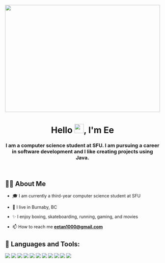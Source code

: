 <a href="#"><img width="100%" height="350px" src="https://i.pinimg.com/originals/1c/4f/ac/1c4facad627b098885aec6266b8c6c0e.gif" /></a>

<h1 align="center">Hello <img src="https://raw.githubusercontent.com/MartinHeinz/MartinHeinz/master/wave.gif" width="30px">, I'm Ee</h1>
<h3 align="center">I am a computer science student at SFU. I am pursuing a career in software development and I like creating projects using Java.</h3>

<br/>

## 👨‍💻 About Me

- 🎓 I am currently a third-year computer science student at SFU

- 📍  I live in Burnaby, BC 

- ✨ I enjoy boxing, skateboarding, running, gaming, and movies

- 📫 How to reach me **eetan1000@gmail.com**

## 🚀 Languages and Tools:

<p align="left"> 
    <a pointer-events:none> <img src="https://img.icons8.com/color/48/000000/java-coffee-cup-logo.png"/> </a>
    <a> <img src="https://img.icons8.com/color/48/000000/javascript.png"/> </a> 
    <a> <img src="https://img.icons8.com/color/48/000000/c-plus-plus-logo.png"/> </a>
    <a> <img src="https://img.icons8.com/plasticine/50/000000/react.png"/> </a>
    <a> <img src="https://img.icons8.com/color/48/000000/mysql-logo.png"/></a>
    <a> <img src="https://img.icons8.com/color/48/000000/spring-logo.png"/> </a> 
    <a> <img src="https://img.icons8.com/color/48/000000/python.png"/> </a> 
    <a> <img src="https://img.icons8.com/color/48/000000/html-5.png"/> </a> 
    <a> <img src="https://img.icons8.com/color/48/000000/css3.png"/> </a>  
    <a> <img src="https://img.icons8.com/color/48/000000/git.png"/> </a> 
    <a> <img src="https://img.icons8.com/color/48/000000/haskell.png"/> </a>
</p>

<br/>

